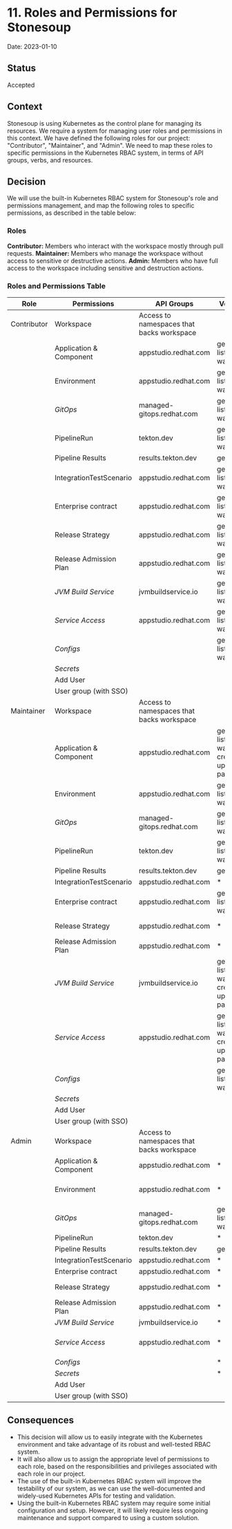 # 11. Roles and Permissions for Stonesoup

Date: 2023-01-10

## Status

Accepted

## Context
Stonesoup is using Kubernetes as the control plane for managing its resources. We require a system for managing user roles and permissions in this context. We have defined the following roles for our project: "Contributor", "Maintainer", and "Admin". We need to map these roles to specific permissions in the Kubernetes RBAC system, in terms of API groups, verbs, and resources.

## Decision

We will use the built-in Kubernetes RBAC system for Stonesoup's role and permissions management, and map the following roles to specific permissions, as described in the table below:

### Roles
**Contributor:** Members who interact with the workspace mostly through pull requests.
**Maintainer:** Members who manage the workspace without access to sensitive or destructive actions.
**Admin:** Members who have full access to the workspace including sensitive and destruction actions.

### Roles and Permissions Table

|     Role      | Permissions             | API Groups                | Verbs                                   | Resources
|---------------|-------------------------|---------------------------|-----------------------------------------|----------------------------------------------------------------------
| Contributor   | Workspace               | Access to namespaces that backs workspace                           |
|               | Application & Component | appstudio.redhat.com      | get, list, watch                        | applications, components, componentdetectionqueries
|               | Environment             | appstudio.redhat.com      | get, list, watch                        | promotionruns, snapshotenvironmentbindings, snapshots, environments
|               | *GitOps*                | managed-gitops.redhat.com | get, list, watch                        | gitopsdeployments
|               | PipelineRun             | tekton.dev                | get, list, watch                        | pipelineruns
|               | Pipeline Results        | results.tekton.dev        | get, list                               | results, records
|               | IntegrationTestScenario | appstudio.redhat.com      | get, list, watch                        | integrationtestscenarios
|               | Enterprise contract     | appstudio.redhat.com      | get, list, watch                        | enterprisecontractpolicies
|               | Release Strategy        | appstudio.redhat.com      | get, list, watch                        | releases, releasestrategies, releaseplans
|               | Release Admission Plan  | appstudio.redhat.com      | get, list, watch                        | releaseplanadmissions
|               | *JVM Build Service*     | jvmbuildservice.io        | get, list, watch                        | jbsconfigs, artifactbuilds
|               | *Service Access*        | appstudio.redhat.com      | get, list, watch                        | spiaccesstokenbindings, spiaccesschecks, spiaccesstokens, spifilecontentrequest
|               | *Configs*               |                           | get, list, watch                        | configmaps
|               | *Secrets*               |                           |                                         | secrets
|               | Add User                |
|               | User group (with SSO)   |
| Maintainer    | Workspace               | Access to namespaces that backs workspace                           |
|               | Application & Component | appstudio.redhat.com      | get, list, watch, create, update, patch | applications, components, componentdetectionqueries
|               | Environment             | appstudio.redhat.com      | get, list, watch                        | promotionruns, snapshotenvironmentbindings, snapshots, environments
|               | *GitOps*                | managed-gitops.redhat.com | get, list, watch                        | gitopsdeployments
|               | PipelineRun             | tekton.dev                | get, list, watch                        | pipelineruns
|               | Pipeline Results        | results.tekton.dev        | get, list                               | results, records
|               | IntegrationTestScenario | appstudio.redhat.com      | *                                       | integrationtestscenarios
|               | Enterprise contract     | appstudio.redhat.com      | get, list, watch                        | enterprisecontractpolicies
|               | Release Strategy        | appstudio.redhat.com      | *                                       | releases, releasestrategies, releaseplans
|               | Release Admission Plan  | appstudio.redhat.com      | *                                       | releaseplanadmissions
|               | *JVM Build Service*     | jvmbuildservice.io        | get, list, watch, create, update, patch | jbsconfigs, artifactbuilds
|               | *Service Access*        | appstudio.redhat.com      | get, list, watch, create, update, patch | spiaccesstokenbindings, spiaccesschecks, spiaccesstokens, spifilecontentrequest
|               | *Configs*               |                           | get, list, watch                        | configmaps
|               | *Secrets*               |                           |                                         | secrets
|               | Add User                |
|               | User group (with SSO)   |
| Admin         | Workspace               | Access to namespaces that backs workspace                           |
|               | Application & Component | appstudio.redhat.com      | *                                       | applications, components, componentdetectionqueries
|               | Environment             | appstudio.redhat.com      | *                                       | promotionruns, snapshotenvironmentbindings, snapshots, environments
|               | *GitOps*                | managed-gitops.redhat.com | get, list, watch                        | gitopsdeployments
|               | PipelineRun             | tekton.dev                | *                                       | pipelineruns
|               | Pipeline Results        | results.tekton.dev        | get, list                               | results, records
|               | IntegrationTestScenario | appstudio.redhat.com      | *                                       | integrationtestscenarios
|               | Enterprise contract     | appstudio.redhat.com      | *                                       | enterprisecontractpolicies
|               | Release Strategy        | appstudio.redhat.com      | *                                       | releases, releasestrategies, releaseplans
|               | Release Admission Plan  | appstudio.redhat.com      | *                                       | releaseplanadmissions
|               | *JVM Build Service*     | jvmbuildservice.io        | *                                       | jbsconfigs, artifactbuilds
|               | *Service Access*        | appstudio.redhat.com      | *                                       | spiaccesstokenbindings, spiaccesschecks, spiaccesstokens,spifilecontentrequest
|               | *Configs*               |                           | *                                       | configmaps
|               | *Secrets*               |                           | *                                       | secrets
|               | Add User                |
|               | User group (with SSO)   |


## Consequences

* This decision will allow us to easily integrate with the Kubernetes environment and take advantage of its robust and well-tested RBAC system.
* It will also allow us to assign the appropriate level of permissions to each role, based on the responsibilities and privileges associated with each role in our project.
* The use of the built-in Kubernetes RBAC system will improve the testability of our system, as we can use the well-documented and widely-used Kubernetes APIs for testing and validation.
* Using the built-in Kubernetes RBAC system may require some initial configuration and setup. However, it will likely require less ongoing maintenance and support compared to using a custom solution.

